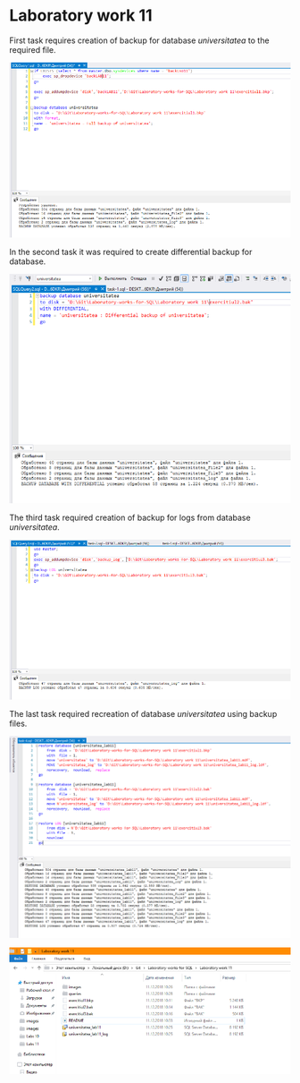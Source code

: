 Laboratory work 11
===

First task requires creation of backup for database *universitatea* to the required file. 

![1.1](https://github.com/filpatterson/Laboratory-works-for-SQL/blob/master/Laboratory%20work%2011/images/task-1.png)

In the second task it was required to create differential backup for database.

![2.1](https://github.com/filpatterson/Laboratory-works-for-SQL/blob/master/Laboratory%20work%2011/images/task-2.png)

The third task required creation of backup for logs from database *universitatea*.

![3.1](https://github.com/filpatterson/Laboratory-works-for-SQL/blob/master/Laboratory%20work%2011/images/task-3.png)

The last task required recreation of database *universitatea* using backup files.

![4.1](https://github.com/filpatterson/Laboratory-works-for-SQL/blob/master/Laboratory%20work%2011/images/task-4-1.png)

![4.2](https://github.com/filpatterson/Laboratory-works-for-SQL/blob/master/Laboratory%20work%2011/images/task-4-2.png)